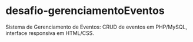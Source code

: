 # desafio-gerenciamentoEventos
Sistema de Gerenciamento de Eventos: CRUD de eventos em PHP/MySQL, interface responsiva em HTML/CSS.
